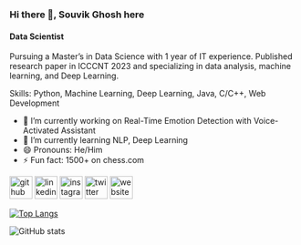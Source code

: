 ### Hi there 👋, Souvik Ghosh here
#### Data Scientist

Pursuing a Master’s in Data Science with 1 year of IT experience. Published research paper in ICCCNT 2023 and
specializing in data analysis, machine learning, and Deep Learning.

Skills: Python, Machine Learning, Deep Learning, Java, C/C++, Web Development

- 🔭 I’m currently working on Real-Time Emotion Detection with Voice-Activated Assistant 
- 🌱 I’m currently learning NLP, Deep Learning 
- 😄 Pronouns: He/Him 
- ⚡ Fun fact: 1500+ on chess.com 


[<img src='https://cdn.jsdelivr.net/npm/simple-icons@3.0.1/icons/github.svg' alt='github' height='40'>](https://github.com/souvikghosh2000)  [<img src='https://cdn.jsdelivr.net/npm/simple-icons@3.0.1/icons/linkedin.svg' alt='linkedin' height='40'>](https://www.linkedin.com/in/https://www.linkedin.com/in/souvik-ghosh-779a94160//)  [<img src='https://cdn.jsdelivr.net/npm/simple-icons@3.0.1/icons/instagram.svg' alt='instagram' height='40'>](https://www.instagram.com/souvik_gossh/)  [<img src='https://cdn.jsdelivr.net/npm/simple-icons@3.0.1/icons/twitter.svg' alt='twitter' height='40'>](https://twitter.com/ghsouvik2000)  [<img src='https://cdn.jsdelivr.net/npm/simple-icons@3.0.1/icons/icloud.svg' alt='website' height='40'>](https://souvikghosh2000.github.io/Portfolio_Souvik/)  

[![Top Langs](https://github-readme-stats.vercel.app/api/top-langs/?username=souvikghosh2000)](https://github.com/anuraghazra/github-readme-stats)

![GitHub stats](https://github-readme-stats.vercel.app/api?username=souvikghosh2000&show_icons=true)  

